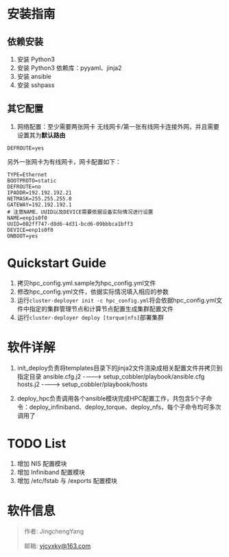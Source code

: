 # 安装指南
## 依赖安装
1. 安装 Python3
2. 安装 Python3 依赖库：pyyaml、jinja2
3. 安装 ansible
4. 安装 sshpass

## 其它配置
1. 网络配置：至少需要两张网卡
无线网卡/第一张有线网卡连接外网，并且需要设置其为**默认路由**
```
DEFROUTE=yes
```
另外一张网卡为有线网卡，网卡配置如下：
```
TYPE=Ethernet
BOOTPROTO=static
DEFROUTE=no
IPADDR=192.192.192.21
NETMASK=255.255.255.0
GATEWAY=192.192.192.1
# 注意NAME、UUID以及DEVICE需要依据设备实际情况进行设置
NAME=enp1s0f0
UUID=082ff747-d8d6-4d31-bcd6-09bbbca1bff3
DEVICE=enp1s0f0
ONBOOT=yes
```

# Quickstart Guide
1. 拷贝hpc_config.yml.sample为hpc_config.yml文件
2. 修改hpc_config.yml文件，依据实际情况填入相应的参数
3. 运行`cluster-deployer init -c hpc_config.yml`将会依据hpc_config.yml文件中指定的集群管理节点和计算节点配置生成集群配置文件
4. 运行`cluster-deployer deploy [torque|nfs]`部署集群

# 软件详解
1. init_deploy负责将templates目录下的jinja2文件渲染成相关配置文件并拷贝到指定目录
    ansible.cfg.j2 ----> setup_cobbler/playbook/ansible.cfg
    hosts.j2 ----> setup_cobbler/playbook/hosts

2. deploy_hpc负责调用各个ansible模块完成HPC配置工作，共包含5个子命令：deploy_infiniband、deploy_torque、deploy_nfs，每个子命令均可多次调用了

# TODO List
1. 增加 NIS 配置模块
2. 增加 Infiniband 配置模块
3. 增加 /etc/fstab 与 /exports 配置模块

# 软件信息
> 作者: JingchengYang
>
> 邮箱: yjcyxky@163.com